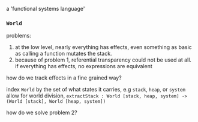 a 'functional systems language'

### `World`

problems:
1. at the low level, nearly everything has effects, even something as basic as calling a function mutates the stack.
2. because of problem 1, referential transparency could not be used at all. if everything has effects, no expressions are equivalent

how do we track effects in a fine grained way?

index `World` by the set of what states it carries, e.g `stack`, `heap`, or `system`\
allow for world division, `extractStack : World [stack, heap, system] -> (World [stack], World [heap, system])`

how do we solve problem 2?